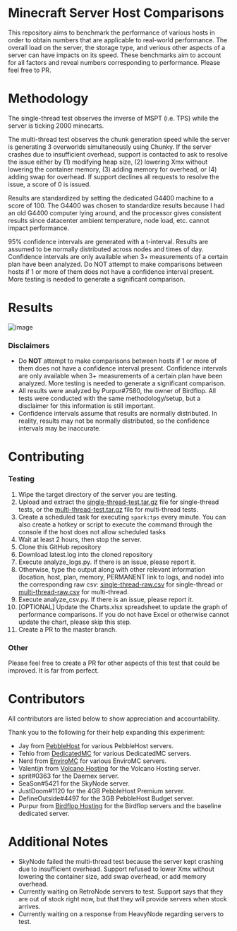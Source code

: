# Minecraft Server Host Comparisons
This repository aims to benchmark the performance of various hosts in order to obtain numbers that are applicable to real-world performance. The overall load on the server, the storage type, and verious other aspects of a server can have impacts on its speed. These benchmarks aim to account for all factors and reveal numbers corresponding to performance. Please feel free to PR.

# Methodology
The single-thread test observes the inverse of MSPT (i.e. TPS) while the server is ticking 2000 minecarts.

The multi-thread test observes the chunk generation speed while the server is generating 3 overworlds simultaneously using Chunky. If the server crashes due to insufficient overhead, support is contacted to ask to resolve the issue either by (1) modifying heap size, (2) lowering Xmx without lowering the container memory, (3) adding memory for overhead, or (4) adding swap for overhead. If support declines all requests to resolve the issue, a score of 0 is issued.

Results are standardized by setting the dedicated G4400 machine to a score of 100. The G4400 was chosen to standardize results because I had an old G4400 computer lying around, and the processor gives consistent results since datacenter ambient temperature, node load, etc. cannot impact performance.

95% confidence intervals are generated with a t-interval. Results are assumed to be normally distributed across nodes and times of day. Confidence intervals are only available when 3+ measurements of a certain plan have been analyzed. Do NOT attempt to make comparisons between hosts if 1 or more of them does not have a confidence interval present. More testing is needed to generate a significant comparison.

# Results
![image](https://user-images.githubusercontent.com/43528123/112224821-dca74780-8bf9-11eb-8af8-d40b28a7af19.png)
### Disclaimers 
- Do **NOT** attempt to make comparisons between hosts if 1 or more of them does not have a confidence interval present. Confidence intervals are only available when 3+ measurements of a certain plan have been analyzed. More testing is needed to generate a significant comparison.
- All results were analyzed by Purpur#7580, the owner of Birdflop. All tests were conducted with the same methodology/setup, but a disclaimer for this information is still important.
- Confidence intervals assume that results are normally distributed. In reality, results may not be normally distributed, so the confidence intervals may be inaccurate.

# Contributing
### Testing
1. Wipe the target directory of the server you are testing.
2. Upload and extract the [single-thread-test.tar.gz](/single-thread-test.tar.gz) file for single-thread tests, or the [multi-thread-test.tar.gz](/multi-thread-test.tar.gz) file for multi-thread tests.
3. Create a scheduled task for executing `spark:tps` every minute. You can also create a hotkey or script to execute the command through the console if the host does not allow scheduled tasks
4. Wait at least 2 hours, then stop the server.
5. Clone this GitHub repository
6. Download latest.log into the cloned repository
7. Execute analyze_logs.py. If there is an issue, please report it.
8. Otherwise, type the output along with other relevant information (location, host, plan, memory, PERMANENT link to logs, and node) into the corresponding raw csv: [single-thread-raw.csv](/single-thread-raw.csv) for single-thread or [multi-thread-raw.csv](/multi-thread-raw.csv) for multi-thread.
9. Execute analyze_csv.py. If there is an issue, please report it.
10. [OPTIONAL] Update the Charts.xlsx spreadsheet to update the graph of performance comparisons. If you do not have Excel or otherwise cannot update the chart, please skip this step.
11. Create a PR to the master branch.

### Other
Please feel free to create a PR for other aspects of this test that could be improved. It is far from perfect.

# Contributors
All contributors are listed below to show appreciation and accountability.

Thank you to the following for their help expanding this experiment:
- Jay from [PebbleHost](https://pebblehost.com) for various PebbleHost servers.
- Tehlo from [DedicatedMC](https://dedicatedmc.io) for various DedicatedMC servers.
- Nerd from [EnviroMC](https://enviromc.com) for various EnviroMC servers.
- Valentijn from [Volcano Hosting](https://volcanohosting.net) for the Volcano Hosting server.
- sprit#0363 for the Daemex server.
- SeaSon#5421 for the SkyNode server.
- JustDoom#1120 for the 4GB PebbleHost Premium server.
- DefineOutside#4497 for the 3GB PebbleHost Budget server.
- Purpur from [Birdflop Hosting](https://birdflop.com) for the Birdflop servers and the baseline dedicated server.

# Additional Notes
- SkyNode failed the multi-thread test because the server kept crashing due to insufficient overhead. Support refused to lower Xmx without lowering the container size, add swap overhead, or add memory overhead.
- Currently waiting on RetroNode servers to test. Support says that they are out of stock right now, but that they will provide servers when stock arrives.
- Currently waiting on a response from HeavyNode regarding servers to test.
